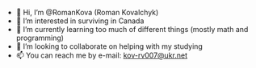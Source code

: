 - 👋 Hi, I’m @RomanKova (Roman Kovalchyk)
- 👀 I’m interested in surviving in Canada 
- 🌱 I’m currently learning too much of different things (mostly math and programming) 
- 💞️ I’m looking to collaborate on helping with my studying 
- 📫 You can reach me by e-mail: kov-rv007@ukr.net 

<!---
RomanKova/RomanKova is a ✨ special ✨ repository because its `README.md` (this file) appears on your GitHub profile.
You can click the Preview link to take a look at your changes.
--->
